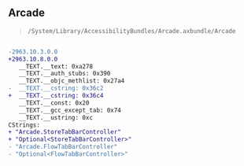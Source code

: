 ## Arcade

> `/System/Library/AccessibilityBundles/Arcade.axbundle/Arcade`

```diff

-2963.10.3.0.0
+2963.10.8.0.0
   __TEXT.__text: 0xa278
   __TEXT.__auth_stubs: 0x390
   __TEXT.__objc_methlist: 0x27a4
-  __TEXT.__cstring: 0x36c2
+  __TEXT.__cstring: 0x36c4
   __TEXT.__const: 0x20
   __TEXT.__gcc_except_tab: 0x74
   __TEXT.__ustring: 0xc
CStrings:
+ "Arcade.StoreTabBarController"
+ "Optional<StoreTabBarController>"
- "Arcade.FlowTabBarController"
- "Optional<FlowTabBarController>"

```
